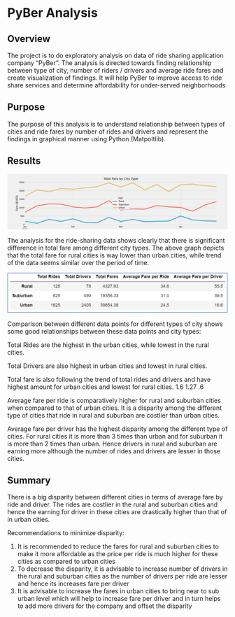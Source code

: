 # PyBer Analysis

## Overview 
The project is to do exploratory analysis on data of ride sharing application company “PyBer”. The analysis is directed towards finding relationship between type of city, number of riders / drivers and average ride fares and create visualization of findings. It will help PyBer to improve access to ride share services and determine affordability for under-served neighborhoods

## Purpose
The purpose of this analysis is to understand relationship between types of cities and ride fares by number of rides and drivers and represent the findings in graphical manner using Python (Matpoltlib). 


## Results


![](analysis/PyBer_fare_summary.png)



The analysis for the ride-sharing data shows clearly that there is significant difference in total fare among different city types. The above graph depicts that the total fare for rural cities is way lower than urban cities, while trend of the data seems similar over the period of time.



![](analysis/ride-sharing-data.png)


Comparison between different data points for different types of city shows some good relationships between these data points and city types:

Total Rides are the highest in the urban cities, while lowest in the rural cities.

Total Drivers are also highest in urban cities and lowest in rural cities. 

Total fare is also following the trend of total rides and drivers and have highest amount for urban cities and lowest for rural cities. 
1.6 1.27 .6

Average fare per ride is comparatively higher for rural and suburban cities when compared to that of urban cities. It is a disparity among the different type of cities that ride in rural and suburban are costlier than urban cities. 

Average fare per driver has the highest disparity among the different type of cities. For rural cities it is more than 3 times than urban and for suburban it is more than 2 times than urban. Hence drivers in rural and suburban are earning more although the number of rides and drivers are lesser in those cities. 


## Summary

There is a big disparity between different cities in terms of average fare by ride and driver. The rides are costlier in the rural and suburban cities and hence the earning for driver in these cities are drastically higher than that of in urban cities. 

Recommendations to minimize disparity: 
1.	It is recommended to reduce the fares for rural and suburban cities to make it more affordable as the price per ride is much higher for these cities as compared to urban cities
2.	To decrease the disparity, it is advisable to increase number of drivers in the rural and suburban cities as the number of drivers per ride are lesser and hence its increases fare per driver
3.	It is advisable to increase the fares in urban cities to bring near to sub urban level which will help to increase fare per driver and in turn helps to add more drivers for the company and offset the disparity
